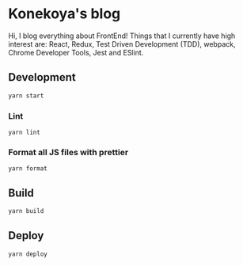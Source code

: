 # Konekoya's blog

Hi, I blog everything about FrontEnd! Things that I currently have high interest are: React, Redux, Test Driven Development (TDD), webpack, Chrome Developer Tools, Jest and ESlint.

## Development

```sh
yarn start
```

### Lint

```
yarn lint
```

### Format all JS files with prettier

```
yarn format
```

## Build

```sh
yarn build
```

## Deploy

```sh
yarn deploy
```
